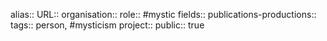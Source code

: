 alias::
URL::
organisation::
role:: #mystic 
fields::
publications-productions:: 
tags:: person, #mysticism 
project::
public:: true